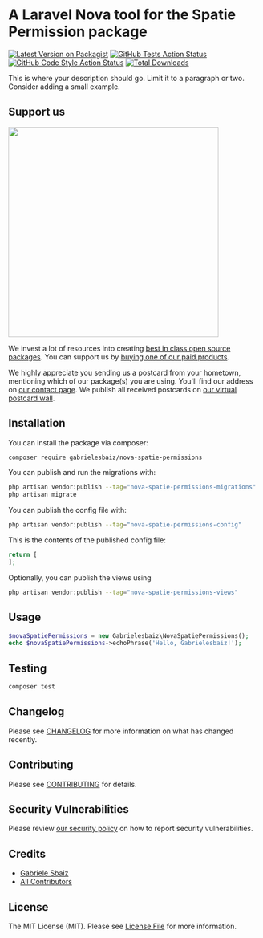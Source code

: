 # A Laravel Nova tool for the Spatie Permission package

[![Latest Version on Packagist](https://img.shields.io/packagist/v/gabrielesbaiz/nova-spatie-permissions.svg?style=flat-square)](https://packagist.org/packages/gabrielesbaiz/nova-spatie-permissions)
[![GitHub Tests Action Status](https://img.shields.io/github/actions/workflow/status/gabrielesbaiz/nova-spatie-permissions/run-tests.yml?branch=main&label=tests&style=flat-square)](https://github.com/gabrielesbaiz/nova-spatie-permissions/actions?query=workflow%3Arun-tests+branch%3Amain)
[![GitHub Code Style Action Status](https://img.shields.io/github/actions/workflow/status/gabrielesbaiz/nova-spatie-permissions/fix-php-code-style-issues.yml?branch=main&label=code%20style&style=flat-square)](https://github.com/gabrielesbaiz/nova-spatie-permissions/actions?query=workflow%3A"Fix+PHP+code+style+issues"+branch%3Amain)
[![Total Downloads](https://img.shields.io/packagist/dt/gabrielesbaiz/nova-spatie-permissions.svg?style=flat-square)](https://packagist.org/packages/gabrielesbaiz/nova-spatie-permissions)

This is where your description should go. Limit it to a paragraph or two. Consider adding a small example.

## Support us

[<img src="https://github-ads.s3.eu-central-1.amazonaws.com/nova-spatie-permissions.jpg?t=1" width="419px" />](https://spatie.be/github-ad-click/nova-spatie-permissions)

We invest a lot of resources into creating [best in class open source packages](https://spatie.be/open-source). You can support us by [buying one of our paid products](https://spatie.be/open-source/support-us).

We highly appreciate you sending us a postcard from your hometown, mentioning which of our package(s) you are using. You'll find our address on [our contact page](https://spatie.be/about-us). We publish all received postcards on [our virtual postcard wall](https://spatie.be/open-source/postcards).

## Installation

You can install the package via composer:

```bash
composer require gabrielesbaiz/nova-spatie-permissions
```

You can publish and run the migrations with:

```bash
php artisan vendor:publish --tag="nova-spatie-permissions-migrations"
php artisan migrate
```

You can publish the config file with:

```bash
php artisan vendor:publish --tag="nova-spatie-permissions-config"
```

This is the contents of the published config file:

```php
return [
];
```

Optionally, you can publish the views using

```bash
php artisan vendor:publish --tag="nova-spatie-permissions-views"
```

## Usage

```php
$novaSpatiePermissions = new Gabrielesbaiz\NovaSpatiePermissions();
echo $novaSpatiePermissions->echoPhrase('Hello, Gabrielesbaiz!');
```

## Testing

```bash
composer test
```

## Changelog

Please see [CHANGELOG](CHANGELOG.md) for more information on what has changed recently.

## Contributing

Please see [CONTRIBUTING](CONTRIBUTING.md) for details.

## Security Vulnerabilities

Please review [our security policy](../../security/policy) on how to report security vulnerabilities.

## Credits

- [Gabriele Sbaiz](https://github.com/gabrielesbaiz)
- [All Contributors](../../contributors)

## License

The MIT License (MIT). Please see [License File](LICENSE.md) for more information.

